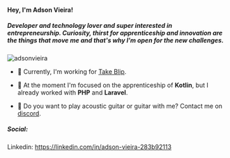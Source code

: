 <h4 align="left">Hey, I'm Adson Vieira!</h4>
<h5 align="left">Developer and technology lover and super interested in entrepreneurship. Curiosity, thirst for apprenticeship and innovation are the things that move me and that's why I'm open for the new challenges.</h5>

<p align="left"> <img src="https://komarev.com/ghpvc/?username=adsonvieira&label=Profile%20views&color=0e75b6&style=flat" alt="adsonvieira" /> </p>

- :rocket: Currently, I'm working for [Take Blip]([https://www.asaas.com/](https://www.take.net/)).

- 🌱 At the moment I'm focused on the apprenticeship of **Kotlin**, but I already worked with **PHP** and **Laravel**.

- 🎸 Do you want to play acoustic guitar or guitar with me? Contact me on [discord](https://discordapp.com/users/697796490583736431).
<h5 align="left">Social:</h5>

Linkedin: https://linkedin.com/in/adson-vieira-283b92113





